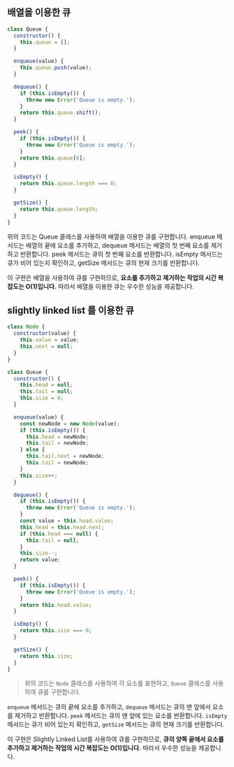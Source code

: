 ## 배열을 이용한 큐

```js
class Queue {
  constructor() {
    this.queue = [];
  }

  enqueue(value) {
    this.queue.push(value);
  }

  dequeue() {
    if (this.isEmpty()) {
      throw new Error('Queue is empty.');
    }
    return this.queue.shift();
  }

  peek() {
    if (this.isEmpty()) {
      throw new Error('Queue is empty.');
    }
    return this.queue[0];
  }

  isEmpty() {
    return this.queue.length === 0;
  }

  getSize() {
    return this.queue.length;
  }
}

```

위의 코드는 Queue 클래스를 사용하여 배열을 이용한 큐를 구현합니다. enqueue 메서드는 배열의 끝에 요소를 추가하고, dequeue 메서드는 배열의 첫 번째 요소를 제거하고 반환합니다. peek 메서드는 큐의 첫 번째 요소를 반환합니다. isEmpty 메서드는 큐가 비어 있는지 확인하고, getSize 메서드는 큐의 현재 크기를 반환합니다.

이 구현은 배열을 사용하여 큐를 구현하므로, **요소를 추가하고 제거하는 작업의 시간 복잡도는 O(1)입니다.** 따라서 배열을 이용한 큐는 우수한 성능을 제공합니다.



## slightly linked list 를 이용한 큐

```js
class Node {
  constructor(value) {
    this.value = value;
    this.next = null;
  }
}

class Queue {
  constructor() {
    this.head = null;
    this.tail = null;
    this.size = 0;
  }

  enqueue(value) {
    const newNode = new Node(value);
    if (this.isEmpty()) {
      this.head = newNode;
      this.tail = newNode;
    } else {
      this.tail.next = newNode;
      this.tail = newNode;
    }
    this.size++;
  }

  dequeue() {
    if (this.isEmpty()) {
      throw new Error('Queue is empty.');
    }
    const value = this.head.value;
    this.head = this.head.next;
    if (this.head === null) {
      this.tail = null;
    }
    this.size--;
    return value;
  }

  peek() {
    if (this.isEmpty()) {
      throw new Error('Queue is empty.');
    }
    return this.head.value;
  }

  isEmpty() {
    return this.size === 0;
  }

  getSize() {
    return this.size;
  }
}

```

> 위의 코드는 `Node` 클래스를 사용하여 각 요소를 표현하고, `Queue` 클래스를 사용하여 큐를 구현합니다. 

`enqueue` 메서드는 큐의 끝에 요소를 추가하고, 
`dequeue` 메서드는 큐의 맨 앞에서 요소를 제거하고 반환합니다. 
`peek` 메서드는 큐의 맨 앞에 있는 요소를 반환합니다. 
`isEmpty` 메서드는 큐가 비어 있는지 확인하고, 
`getSize` 메서드는 큐의 현재 크기를 반환합니다.

이 구현은 Slightly Linked List를 사용하여 큐를 구현하므로, **큐의 양쪽 끝에서 요소를 추가하고 제거하는 작업의 시간 복잡도는 O(1)입니다.** 따라서 우수한 성능을 제공합니다.

